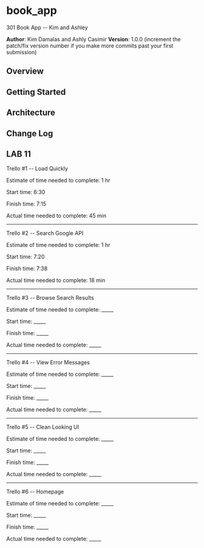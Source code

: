 # book_app
301 Book App -- Kim and Ashley


**Author**: Kim Damalas and Ashly Casimir
**Version**: 1.0.0 (increment the patch/fix version number if you make more commits past your first submission)

## Overview
<!-- Provide a high level overview of what this application is and why you are building it, beyond the fact that it's an assignment for a Code 301 class. (i.e. What's your problem domain?) -->

## Getting Started
<!-- What are the steps that a user must take in order to build this app on their own machine and get it running? -->

## Architecture
<!-- Provide a detailed description of the application design. What technologies (languages, libraries, etc) you're using, and any other relevant design information. -->

## Change Log
<!-- Use this area to document the iterative changes made to your application as each feature is successfully implemented. Use time stamps. Here's an examples:

01-01-2001 4:59pm - Application now has a fully-functional express server, with GET and POST routes for the book resource.

## Credits and Collaborations
<!-- Give credit (and a link) to other people or resources that helped you build this application. -->

## LAB 11

Trello #1 -- Load Quickly

Estimate of time needed to complete: 1 hr

Start time: 6:30

Finish time: 7:15

Actual time needed to complete: 45 min

------

Trello #2 -- Search Google API

Estimate of time needed to complete: 1 hr

Start time: 7:20

Finish time: 7:38

Actual time needed to complete: 18 min

------

Trello #3 -- Browse Search Results

Estimate of time needed to complete: _____

Start time: _____

Finish time: _____

Actual time needed to complete: _____

------

Trello #4 -- View Error Messages

Estimate of time needed to complete: _____

Start time: _____

Finish time: _____

Actual time needed to complete: _____

------

Trello #5 -- Clean Looking UI

Estimate of time needed to complete: _____

Start time: _____

Finish time: _____

Actual time needed to complete: _____

------

Trello #6 -- Homepage

Estimate of time needed to complete: _____

Start time: _____

Finish time: _____

Actual time needed to complete: _____
